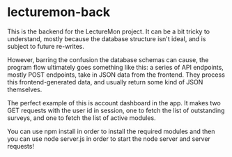 # lecturemon-back

This is the backend for the LectureMon project. It can be a bit tricky to understand, mostly because the database structure isn't ideal, and is subject to future re-writes.

However, barring the confusion the database schemas can cause, the program flow ultimately goes something like this: a series of API endpoints, mostly POST endpoints, take in JSON data from the frontend. They process this frontend-generated data, and usually return some kind of JSON themselves. 

The perfect example of this is account dashboard in the app. It makes two GET requests with the user id in session, one to fetch the list of outstanding surveys, and one to fetch the list of active modules. 

You can use npm install in order to install the required modules and then you can use node server.js in order to start the node server and server requests!
